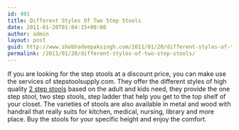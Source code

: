 ```yaml
---
id: 491
title: Different Styles Of Two Step Stools
date: 2011-01-20T01:04:15+00:00
author: admin
layout: post
guid: http://www.shobhadeepaksingh.com/2011/01/20/different-styles-of-two-step-stools/
permalink: /2011/01/20/different-styles-of-two-step-stools/
---
```

If you are looking for the step stools at a discount price, you can make use the services of stepstoolsupply.com. They offer the different styles of high quality [2 step stools](http://www.stepstoolsupply.com/two-step-stools.html) based on the adult and kids need, they provide the one step stool, two step stools, step ladder that help you get to the top shelf of your closet. The varieties of stools are also available in metal and wood with handrail that really suits for kitchen, medical, nursing, library and more place. Buy the stools for your specific height and enjoy the comfort.